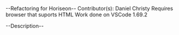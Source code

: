 --Refactoring for Horiseon--
Contributor(s): Daniel Christy
Requires browser that suports HTML
Work done on VSCode 1.69.2

--Description--



